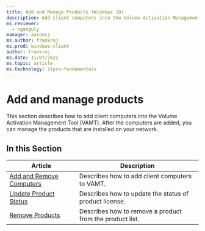 ```yaml
---
title: Add and Manage Products (Windows 10)
description: Add client computers into the Volume Activation Management Tool (VAMT). After you add the computers, you can manage the products that are installed on your network.
ms.reviewer: 
  - nganguly
manager: aaroncz
ms.author: frankroj
ms.prod: windows-client
author: frankroj
ms.date: 11/07/2022
ms.topic: article
ms.technology: itpro-fundamentals
---
```


# Add and manage products

This section describes how to add client computers into the Volume Activation Management Tool (VAMT). After the computers are added, you can manage the products that are installed on your network.

## In this Section

|Article |Description |
|-------|------------|
|[Add and Remove Computers](add-remove-computers-vamt.md) |Describes how to add client computers to VAMT. |
|[Update Product Status](update-product-status-vamt.md) |Describes how to update the status of product license. |
|[Remove Products](remove-products-vamt.md) |Describes how to remove a product from the product list. |
